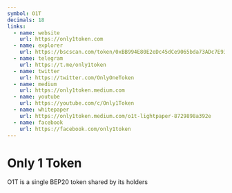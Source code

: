 ```yaml
---
symbol: O1T
decimals: 18
links:
  - name: website
    url: https://only1token.com
  - name: explorer
    url: https://bscscan.com/token/0xBB994E80E2eDc45dCe9065bda73ADc7E9337b64F
  - name: telegram
    url: https://t.me/only1token
  - name: twitter
    url: https://twitter.com/OnlyOneToken
  - name: medium
    url: https://only1token.medium.com
  - name: youtube
    url: https://youtube.com/c/Only1Token
  - name: whitepaper
    url: https://only1token.medium.com/o1t-lightpaper-8729898a392e
  - name: facebook
    url: https://facebook.com/only1token
---
```


# Only 1 Token

O1T is a single BEP20 token shared by its holders
